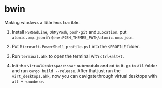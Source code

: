 # bwin

Making windows a little less horrible.

1. Install `PSReadLine`, `OhMyPosh`, `posh-git` and `ZLocation`. put `atomic.omp.json` in `$env:POSH_THEMES_PATH/atomic.omp.json`.

2. Put `Microsoft.PowerShell_profile.ps1` into the `$PROFILE` folder.

3. Run `terminal.ahk` to open the terminal with `ctrl+alt+t`.

4. Init the `VirtualDesktopAccessor` submodule and cd to it. go to `dll` folder and
run `cargo build --release`. After that just run the `virt_desktops.ahk`, now you can
cavigate through virtual desktops with `alt + <number>`.
